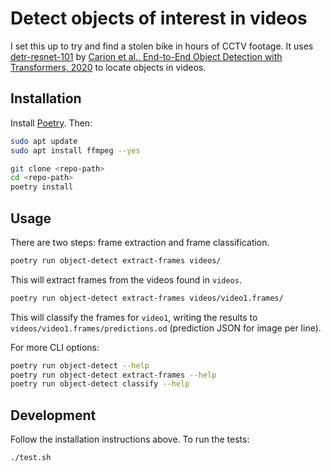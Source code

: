 # Detect objects of interest in videos

I set this up to try and find a stolen bike in hours of CCTV footage. It
uses [detr-resnet-101](https://huggingface.co/facebook/detr-resnet-101)
by
[Carion et al., End-to-End Object Detection with Transformers, 2020](https://arxiv.org/abs/2005.12872)
to locate objects in videos.

## Installation

Install [Poetry](https://python-poetry.org/). Then:

```bash
sudo apt update
sudo apt install ffmpeg --yes

git clone <repo-path>
cd <repo-path>
poetry install
```

## Usage

There are two steps: frame extraction and frame classification.

```bash
poetry run object-detect extract-frames videos/
```

This will extract frames from the videos found in `videos`.

```bash
poetry run object-detect extract-frames videos/video1.frames/
```

This will classify the frames for `video1`, writing the results to
`videos/video1.frames/predictions.od` (prediction JSON for image per line).

For more CLI options:

```bash
poetry run object-detect --help
poetry run object-detect extract-frames --help
poetry run object-detect classify --help
```

## Development

Follow the installation instructions above. To run the tests:

```bash
./test.sh
```
